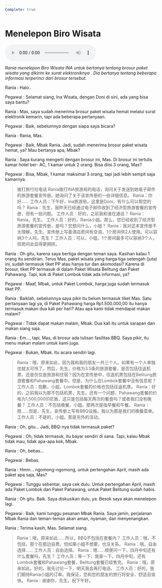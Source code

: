```yaml
---
Complete: true
---
```


# Menelepon Biro Wisata

![U1T3 - Menelepon Biro Wisata](audio/U1T3%20-%20Menelepon%20Biro%20Wisata.m4a)

*Rania menelepon Biro Wisata INA untuk bertanya tentang brosur paket wisata yang dikirim ke surat elektroniknya . Dia bertanya tentang beberapa informasi terperinci dari brosur tersebut.*

Rania : Halo..

Pegawai : Selamat siang, Ina Wisata, dengan Doni di sini, ada yang bisa saya bantu?

Rania : Mas, saya sudah menerima brosur paket wisata hemat melalui surat elektronik kemarin, tapi ada beberapa pertanyaan.

Pegawai : Baik, sebelumnya dengan siapa saya bicara?

Rania : Rania, Mas.

Pegawai : Baik, Mbak Rania. Jadi, sudah menerima brosur paket wisata hemat, ya? Mau bertanya apa, Mbak?

Rania : Saya kurang mengerti dengan brosur ini, Mas. Di brosur ini tertulis kamar hotel ber- AC, 1 kamar untuk 2 orang. Bisa diisi 3 orang, Mas?

Pegawai : Bisa, Mbak, 1 kamar maksimal 3 orang, tapi jadi lebih sempit saja kamarnya.

> 拨打旅行社电话
> Rania拨打INA旅游局的电话，询问关于发送到她电子邮件的旅游套餐宣传册。她询问了关于该宣传册的一些详细信息。
> Rania：你好……
> 工作人员：下午好，Ina旅游局，这里是Doni，有什么可以帮您的吗？
> Rania：先生，我昨天已经通过电子邮件收到了经济型旅游套餐的宣传册，但有一些问题。
> 工作人员：好的，之前我和谁在通话？
> Rania：Rania，先生。
> 工作人员：好的，Rania小姐。那么，您已经收到了经济型旅游套餐的宣传册，是吗？您想问什么，小姐？
> Rania：我对这本宣传册不太理解，先生。宣传册上写着酒店房间有空调，1个房间供2人使用。可以容纳3个人吗，先生？
> 工作人员：可以，小姐，1个房间最多可以容纳3个人，但房间会显得更拥挤。

Rania : Oh gitu, karena saya bertiga dengan teman saya. Kasihan kalau 1 orang itu sendirian. Terus Mas, paket wisata yang harga tiga setengah (juta) ini, sudah termasuk tiket PP atau hanya tur dan akomodasi? Karena di brosur, tiket PP termasuk di dalam Paket Wisata Belitung dan Paket Pahawang. Tapi, kok di Paket Lombok tidak ada informasi, ya?

Pegawai : Maaf, Mbak, untuk Paket Lombok, harga juga sudah termasuk tiket PP.

Rania : Baiklah, sebelumnya saya pikir itu belum termasuk tiket Mas. Satu pertanyaan lagi ya, di Paket Pahawang harga Rp1.500.000,00 itu hanya termasuk makan dua kali per hari? Atau apa kami tidak mendapat makan malam?

Pegawai : Tidak dapat makan malam, Mbak. Dua kali itu untuk sarapan dan makan siang saja.

Rania : Em…, tapi, Mas, di brosur ada tulisan fasilitas BBQ. Saya pikir, itu menu makan malam untuk kami juga.

Pegawai : Bukan, Mbak. Itu acara sendiri lagi.

> Rania：哦，原来如此，因为我和我的朋友一共三个人。如果有一个人单独住就太可怜了。然后，先生，价格为3.5条的旅游套餐，是否包括往返机票，还是仅仅是旅游和住宿？因为在宣传册中，往返机票包括在Belitung旅游套餐和Pahawang套餐中。但是，为什么在Lombok套餐中没有信息呢？
> 工作人员：抱歉，小姐，Lombok套餐的价格也包括往返机票。
> Rania：好的，之前我以为那不包括机票，先生。还有一个问题，Pahawang套餐的价格为1,500,000印尼盾，这只是包括每天两次的餐食吗？或者我们没有晚餐？
> 工作人员：不包括晚餐，小姐。那两次是指早餐和午餐。
> Rania：嗯……但是，先生，宣传册上写有BBQ设施。我以为那是我们的晚餐菜单。
> 工作人员：不是的，小姐。那是另外的活动。

Rania : Oh, gitu… Jadi, BBQ-nya tidak termasuk paket?

Pegawai : Oh, tidak termasuk, itu bayar sendiri di sana. Tapi, kalau Mbak tidak mau, tidak apa-apa kok, Mbak.

Rania : Oh, bebas…

Pegawai : Bebas.

Rania : Hmm... ngomong-ngomong, untuk pertengahan April, masih ada paket apa saja, Mas?

Pegawai : Tunggu sebentar, saya cek dulu. Untuk pertengahan April, masih ada Paket Lombok dan Paket Pahawang, untuk Paket Belitung sudah habis.

Rania : Oh gitu. Baik. Saya diskusikan dulu, ya. Besok saya akan menelepon lagi.

Pegawai : Baik, kami tunggu pesanan Mbak Rania. Saya jamin, perjalanan Mbak Rania dan teman-teman akan aman, nyaman, dan menyenangkan.

Rania : Terima kasih, Mas. Selamat siang.

> Rania：哦，原来如此……所以，BBQ不包括在套餐内？
> 工作人员：哦，不包括，那个在那边自费。但如果小姐不想要，也没关系。
> Rania：哦，自由选择……
> 工作人员：自由选择。
> Rania：嗯……顺便问一下，四月中旬还有什么套餐吗，先生？
> 工作人员：等一下，我查一下。四月中旬，还有Lombok套餐和Pahawang套餐，Belitung套餐已经售完。
> Rania：哦，原来如此。好的。我先讨论一下，明天我会再打电话。
> 工作人员：好的，我们期待Rania小姐的订单。我保证，您和您的朋友的旅行将安全、舒适且愉快。
> Rania：谢谢你，先生。祝下午好。
